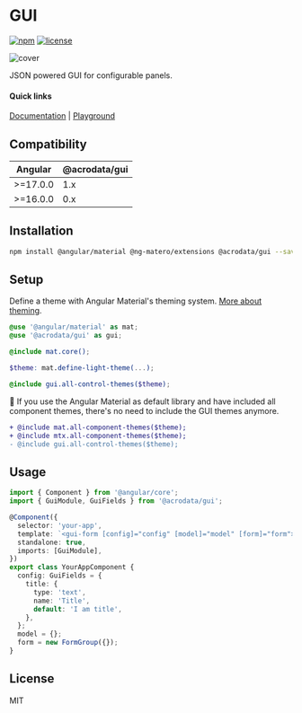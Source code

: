 # GUI

[![npm](https://img.shields.io/npm/v/@acrodata/gui.svg)](https://www.npmjs.com/package/@acrodata/gui)
[![license](https://img.shields.io/github/license/mashape/apistatus.svg)](https://github.com/acrodata/gui/blob/main/LICENSE)

![cover](https://github.com/acrodata/gui/assets/20625845/275f7f08-7971-4a4d-8fe8-ff8ead67beac)

JSON powered GUI for configurable panels.

#### Quick links

[Documentation](https://acrodata.github.io/gui/) |
[Playground](https://acrodata.github.io/gui/playground)

## Compatibility

| Angular  | @acrodata/gui |
| -------- | ------------- |
| >=17.0.0 | 1.x           |
| >=16.0.0 | 0.x           |

## Installation

```bash
npm install @angular/material @ng-matero/extensions @acrodata/gui --save
```

## Setup

Define a theme with Angular Material's theming system. [More about theming](https://material.angular.io/guide/theming).

```scss
@use '@angular/material' as mat;
@use '@acrodata/gui' as gui;

@include mat.core();

$theme: mat.define-light-theme(...);

@include gui.all-control-themes($theme);
```

🚨 If you use the Angular Material as default library and have included all component themes, there's no need to include the GUI themes anymore.

```diff
+ @include mat.all-component-themes($theme);
+ @include mtx.all-component-themes($theme);
- @include gui.all-control-themes($theme);
```

## Usage

```ts
import { Component } from '@angular/core';
import { GuiModule, GuiFields } from '@acrodata/gui';

@Component({
  selector: 'your-app',
  template: `<gui-form [config]="config" [model]="model" [form]="form"></gui-form>`,
  standalone: true,
  imports: [GuiModule],
})
export class YourAppComponent {
  config: GuiFields = {
    title: {
      type: 'text',
      name: 'Title',
      default: 'I am title',
    },
  };
  model = {};
  form = new FormGroup({});
}
```

## License

MIT
